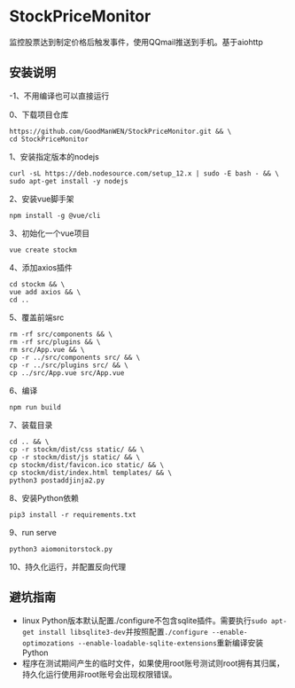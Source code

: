 # StockPriceMonitor
监控股票达到制定价格后触发事件，使用QQmail推送到手机。基于aiohttp

## 安装说明
-1、不用编译也可以直接运行

0、下载项目仓库

    https://github.com/GoodManWEN/StockPriceMonitor.git && \
    cd StockPriceMonitor
    
1、安装指定版本的nodejs

    curl -sL https://deb.nodesource.com/setup_12.x | sudo -E bash - && \
    sudo apt-get install -y nodejs
    
2、安装vue脚手架

    npm install -g @vue/cli

3、初始化一个vue项目

    vue create stockm 

4、添加axios插件

    cd stockm && \
    vue add axios && \
    cd ..

5、覆盖前端src

    rm -rf src/components && \
    rm -rf src/plugins && \
    rm src/App.vue && \
    cp -r ../src/components src/ && \
    cp -r ../src/plugins src/ && \
    cp ../src/App.vue src/App.vue
    
6、编译

    npm run build
 
7、装载目录

    cd .. && \
    cp -r stockm/dist/css static/ && \
    cp -r stockm/dist/js static/ && \
    cp stockm/dist/favicon.ico static/ && \
    cp stockm/dist/index.html templates/ && \
    python3 postaddjinja2.py

8、安装Python依赖

    pip3 install -r requirements.txt
    
9、run serve

    python3 aiomonitorstock.py

10、持久化运行，并配置反向代理

## 避坑指南

 - linux Python版本默认配置./configure不包含sqlite插件。需要执行`sudo apt-get install libsqlite3-dev`并按照配置`./configure --enable-optimozations --enable-loadable-sqlite-extensions`重新编译安装Python
 - 程序在测试期间产生的临时文件，如果使用root账号测试则root拥有其归属，持久化运行使用非root账号会出现权限错误。
    
    
    
